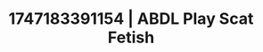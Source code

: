 ---
categories:
- Bi-curious stories
- Lip gloss fantasy
- Lace and desire
- Public sex
- Erotic close-up
image: /assets/images/1747183391154.jpg
layout: post
seo:
  description: Featured content with artistic ABDL Play, Scat Fetish. HD images available.
  keywords: ABDL Play, Scat Fetish
  og_image: /assets/images/1747183391154.jpg
  schema_type: VisualArtwork
tags:
- ABDL Play
- '#1747183391154'
- Scat Fetish
title: 1747183391154 | ABDL Play Scat Fetish
---